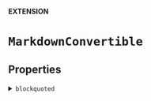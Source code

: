 **EXTENSION**
# `MarkdownConvertible`

## Properties
<details><summary><code>blockquoted</code></summary>

**Declaration**
```swift
public var blockquoted: MarkdownConvertible
```

> Quoted version of the generated Markdown output of the current entity.
>
>     "## H2 Header".blockquoted     // > ## H2 Header
</details>
